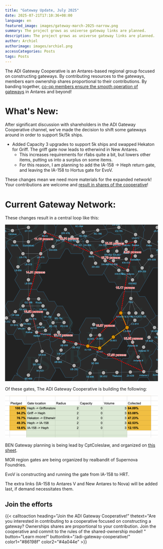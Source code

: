 ```yaml
---
title: "Gateway Update, July 2025"
date: 2025-07-21T17:10:36+08:00
language: en
featured_image: images/gateway-march-2025-narrow.png
summary: The project grows as universe gateway links are planned.
description: The project grows as universe gateway links are planned.
author: Archiel
authorimage: images/archiel.png
accessCategories: Posts
tags: Posts
---
```


The ADI Gateway Cooperative is an Antares-based regional group focused on constructing gateways. By contributing resources to the gateways, members earn ownership shares proportional to their contributions. By banding together, [co-op members ensure the smooth operation of gateways](/adi-gateway-cooperative/) in Antares and beyond!

# What's New:

After significant discussion with shareholders in the ADI Gateway Cooperative channel, we've made the decision to shift some gateways around in order to support 5k/5k ships.

* Added Capacity 3 upgrades to support 5k ships and swapped Hekaton for Griff. The griff gate now leads to etherwind in New Antares.
  * This increases requirements for rfabs quite a bit, but lowers other items, putting us into a surplus on some items.
  * For this reason, I am planning to add the IA-158 -> Heph return gate, and leaving the IA-158 to Hortus gate for EvoV.
  
These changes mean we need more materials for the expanded network! Your contributions are welcome and [result in shares of the cooperative](/adi-gateway-cooperative/)!

# Current Gateway Network:

These changes result in a central loop like this:

[![Final Network](final-network.png)](final-network.png)

Of these gates, The ADI Gateway Cooperative is building the following:

[![Gateway List](gatewayList.png)](gatewayList.png)

BEN Gateway planning is being lead by CptColeslaw, and organized on [this sheet](https://docs.google.com/spreadsheets/d/15ho6zu_fic6sz5avIv1_O1sLVHjDpRGbbkZEgb8152s/edit?gid=65369777#gid=65369777).

MOR region gates are being organized by realbandit of Supernova Foundries.

EvoV is constructing and running the gate from IA-158 to HRT.

The extra links (IA-158 to Antares V and New Antares to Nova) will be added last, if demand necessitates them.

## Join the efforts

{{< calltoaction heading="Join the ADI Gateway Cooperative!" thetext="Are you interested in contributing to a cooperative focused on constructing a gateway? Ownerships shares are proportional to your contribution. Join the cooperative and commit to the rules of the shared-ownership model! " button="Learn more!" buttonlink="/adi-gateway-cooperative/"  color1="#86198f" color2="#4a044e" >}}

